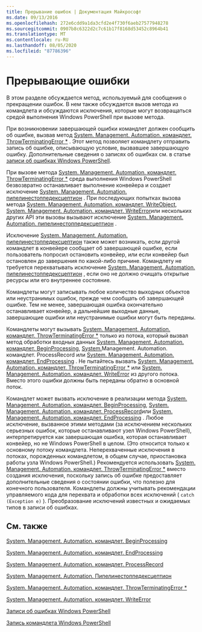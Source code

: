 ```yaml
---
title: Прерывание ошибок | Документация Майкрософт
ms.date: 09/13/2016
ms.openlocfilehash: 272e6cdd9a1da3cfd2e4f730f6aeb27577948278
ms.sourcegitcommit: 0907b8c6322d2c7c61b17f8168d53452c8964b41
ms.translationtype: MT
ms.contentlocale: ru-RU
ms.lasthandoff: 08/05/2020
ms.locfileid: "87786396"
---
```

# <a name="terminating-errors"></a>Прерывающие ошибки

В этом разделе обсуждается метод, используемый для сообщения о прекращении ошибок. В нем также обсуждается вызов метода из командлета и обсуждаются исключения, которые могут возвращаться средой выполнения Windows PowerShell при вызове метода.

При возникновении завершающей ошибки командлет должен сообщить об ошибке, вызвав метод [System. Management. Automation. командлет. ThrowTerminatingError *](/dotnet/api/System.Management.Automation.Cmdlet.ThrowTerminatingError) . Этот метод позволяет командлету отправить запись об ошибке, описывающую условие, вызвавшее завершающую ошибку. Дополнительные сведения о записях об ошибках см. в статье [записи об ошибках Windows PowerShell](./windows-powershell-error-records.md).

При вызове метода [System. Management. Automation. командлет. ThrowTerminatingError *](/dotnet/api/System.Management.Automation.Cmdlet.ThrowTerminatingError) среда выполнения Windows PowerShell безвозвратно останавливает выполнение конвейера и создает исключение [System. Management. Automation. пипелинестоппедексцептион](/dotnet/api/System.Management.Automation.PipelineStoppedException) . При последующих попытках вызова метода [System. Management. Automation. командлет. WriteObject](/dotnet/api/System.Management.Automation.Cmdlet.WriteObject), [System. Management. Automation. командлет. WriteError](/dotnet/api/System.Management.Automation.Cmdlet.WriteError)или нескольких других API эти вызовы вызывают исключение [System. Management. Automation. пипелинестоппедексцептион](/dotnet/api/System.Management.Automation.PipelineStoppedException) .

Исключение [System. Management. Automation. пипелинестоппедексцептион](/dotnet/api/System.Management.Automation.PipelineStoppedException) также может возникать, если другой командлет в конвейере сообщает об завершающей ошибке, если пользователь попросил остановить конвейер, или если конвейер был остановлен до завершения по какой-либо причине. Командлету не требуется перехватывать исключение [System. Management. Automation. пипелинестоппедексцептион](/dotnet/api/System.Management.Automation.PipelineStoppedException) , если оно не должно очищать открытые ресурсы или его внутреннее состояние.

Командлеты могут записывать любое количество выходных объектов или неустранимых ошибок, прежде чем сообщать об завершающей ошибке. Тем не менее, завершающая ошибка окончательно останавливает конвейер, а дальнейшие выходные данные, завершающие ошибки или неустранимые ошибки могут быть переданы.

Командлеты могут вызывать [System. Management. Automation. командлет. ThrowTerminatingError *](/dotnet/api/System.Management.Automation.Cmdlet.ThrowTerminatingError) только из потока, который вызвал метод обработки входных данных [System. Management. Automation. командлет. BeginProcessing](/dotnet/api/System.Management.Automation.Cmdlet.BeginProcessing), [System.](/dotnet/api/System.Management.Automation.Cmdlet.ProcessRecord)Management. Automation. командлет. ProcessRecord или [System. Management. Automation. командлет. EndProcessing](/dotnet/api/System.Management.Automation.Cmdlet.EndProcessing) . Не пытайтесь вызвать [System. Management. Automation. командлет. ThrowTerminatingError *](/dotnet/api/System.Management.Automation.Cmdlet.ThrowTerminatingError) или [System. Management. Automation. командлет. WriteError](/dotnet/api/System.Management.Automation.Cmdlet.WriteError) из другого потока. Вместо этого ошибки должны быть переданы обратно в основной поток.

Командлет может вызвать исключение в реализации метода [System. Management. Automation. командлет. BeginProcessing](/dotnet/api/System.Management.Automation.Cmdlet.BeginProcessing), [System. Management. Automation. командлет. ProcessRecord](/dotnet/api/System.Management.Automation.Cmdlet.ProcessRecord)или [System. Management. Automation. командлет. EndProcessing](/dotnet/api/System.Management.Automation.Cmdlet.EndProcessing) . Любое исключение, вызванное этими методами (за исключением нескольких серьезных ошибок, которые останавливают узел Windows PowerShell), интерпретируется как завершающая ошибка, которая останавливает конвейер, но не Windows PowerShell в целом. (Это относится только к основному потоку командлета. Неперехваченные исключения в потоках, порожденных командлетом, в общем случае, приостановка работы узла Windows PowerShell.) Рекомендуется использовать [System. Management. Automation. командлет. ThrowTerminatingError *](/dotnet/api/System.Management.Automation.Cmdlet.ThrowTerminatingError) вместо создания исключения, поскольку запись об ошибке предоставляет дополнительные сведения о состоянии ошибки, что полезно для конечного пользователя. Командлеты должны учитывать рекомендации управляемого кода для перехвата и обработки всех исключений ( `catch (Exception e)` ). Преобразование исключений известных и ожидаемых типов в записи об ошибках.

## <a name="see-also"></a>См. также

[System. Management. Automation. командлет. BeginProcessing](/dotnet/api/System.Management.Automation.Cmdlet.BeginProcessing)

[System. Management. Automation. командлет. EndProcessing](/dotnet/api/System.Management.Automation.Cmdlet.EndProcessing)

[System. Management. Automation. командлет. ProcessRecord](/dotnet/api/System.Management.Automation.Cmdlet.ProcessRecord)

[System. Management. Automation. Пипелинестоппедексцептион](/dotnet/api/System.Management.Automation.PipelineStoppedException)

[System. Management. Automation. командлет. ThrowTerminatingError *](/dotnet/api/System.Management.Automation.Cmdlet.ThrowTerminatingError)

[System. Management. Automation. командлет. WriteError](/dotnet/api/System.Management.Automation.Cmdlet.WriteError)

[Записи об ошибках Windows PowerShell](./windows-powershell-error-records.md)

[Запись командлета Windows PowerShell](./writing-a-windows-powershell-cmdlet.md)
